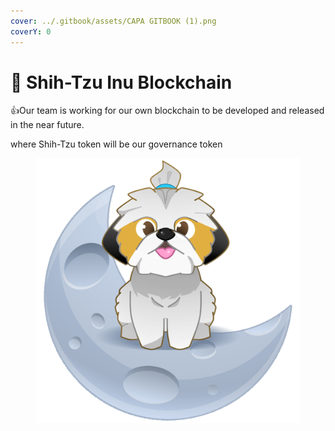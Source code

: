 ```yaml
---
cover: ../.gitbook/assets/CAPA GITBOOK (1).png
coverY: 0
---
```


# 🐶 Shih-Tzu Inu Blockchain

:thumbsup:Our team is working for our own blockchain to be developed and released in the near future.

where Shih-Tzu token will be our governance token

<figure><img src="../.gitbook/assets/shitzumoon¹¹.png" alt=""><figcaption></figcaption></figure>
